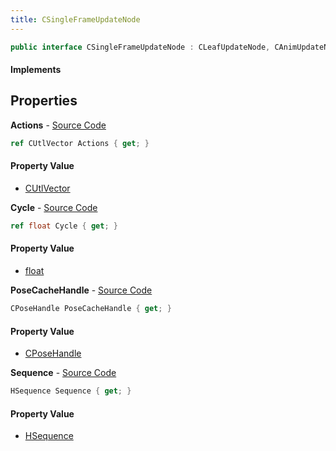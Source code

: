 ```yaml
---
title: CSingleFrameUpdateNode
---
```


```csharp
public interface CSingleFrameUpdateNode : CLeafUpdateNode, CAnimUpdateNodeBase, ISchemaClass<CAnimUpdateNodeBase>, ISchemaClass<CLeafUpdateNode>, ISchemaClass<CSingleFrameUpdateNode>, ISchemaField, ISchemaClass, INativeHandle
```

#### Implements

## Properties

**Actions** - [Source Code](https://github.com/swiftly-solution/swiftlys2/blob/main/managed/src/SwiftlyS2.Generated/Schemas/Interfaces/CSingleFrameUpdateNode.cs#L17)

```csharp
ref CUtlVector Actions { get; }
```

#### Property Value

- [CUtlVector](/docs/api/shared/natives/cutlvector)

**Cycle** - [Source Code](https://github.com/swiftly-solution/swiftlys2/blob/main/managed/src/SwiftlyS2.Generated/Schemas/Interfaces/CSingleFrameUpdateNode.cs#L23)

```csharp
ref float Cycle { get; }
```

#### Property Value

- [float](https://learn.microsoft.com/dotnet/api/system.single)

**PoseCacheHandle** - [Source Code](https://github.com/swiftly-solution/swiftlys2/blob/main/managed/src/SwiftlyS2.Generated/Schemas/Interfaces/CSingleFrameUpdateNode.cs#L19)

```csharp
CPoseHandle PoseCacheHandle { get; }
```

#### Property Value

- [CPoseHandle](/docs/api/shared/schemadefinitions/cposehandle)

**Sequence** - [Source Code](https://github.com/swiftly-solution/swiftlys2/blob/main/managed/src/SwiftlyS2.Generated/Schemas/Interfaces/CSingleFrameUpdateNode.cs#L21)

```csharp
HSequence Sequence { get; }
```

#### Property Value

- [HSequence](/docs/api/shared/schemadefinitions/hsequence)

